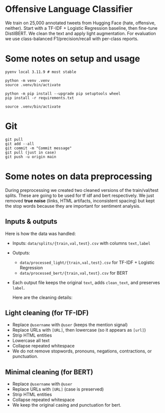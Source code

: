 # Offensive Language Classifier

We train on 25,000 annotated tweets from Hugging Face (hate, offensive, neither). Start with a TF-IDF + Logistic Regression baseline, then fine-tune DistilBERT. We clean the text and apply light augmentation. For evaluation we use class-balanced F1/precision/recall with per-class reports. 

# Some notes on setup and usage

```
pyenv local 3.11.9 # most stable

python -m venv .venv
source .venv/bin/activate

python -m pip install --upgrade pip setuptools wheel
pip install -r requirements.txt

source .venv/bin/activate
```

# Git

```
git pull
git add --all
git commit -m "Commit message"
git pull (just in case)
git push -u origin main
```

# Some notes on data preprocessing

During preprocessing we created two cleaned versions of the train/val/test splits. These are going to be used for tf idf and bert respectively. We just removed **true noise** (links, HTML artifacts, inconsistent spacing) but kept the stop words because they are important for sentiment analysis. 


## Inputs & outputs

Here is how the data was handled:

* Inputs: `data/splits/{train,val,test}.csv` with columns `text,label`
* Outputs:

  * `data/processed_light/{train,val,test}.csv` for TF-IDF + Logistic Regression
  * `data/processed_bert/{train,val,test}.csv` for BERT
* Each output file keeps the original `text`, adds `clean_text`, and preserves `label`.

  Here are the cleaning details:

## Light cleaning (for TF-IDF)

* Replace `@username` with `@user` (keeps the mention signal)
* Replace URLs with `[URL]`, then lowercase (so it appears as `[url]`)
* Strip HTML entities
* Lowercase all text
* Collapse repeated whitespace
* We do not remove stopwords, pronouns, negations, contractions, or punctuation.

## Minimal cleaning (for BERT)

* Replace `@username` with `@user`
* Replace URLs with `[URL]` (case is preserved)
* Strip HTML entities
* Collapse repeated whitespace
* We keep the original casing and punctuation for bert.




